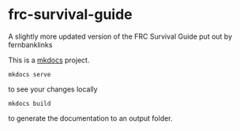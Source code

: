 # frc-survival-guide
A slightly more updated version of the FRC Survival Guide put out by fernbanklinks

This is a [mkdocs](https://www.mkdocs.org/) project. 

`mkdocs serve` 

to see your changes locally

`mkdocs build` 

to generate the documentation to an output folder.